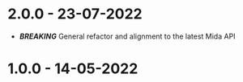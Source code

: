 2.0.0 - 23-07-2022
===================
* **_BREAKING_** General refactor and alignment to the latest Mida API

1.0.0 - 14-05-2022
===================
